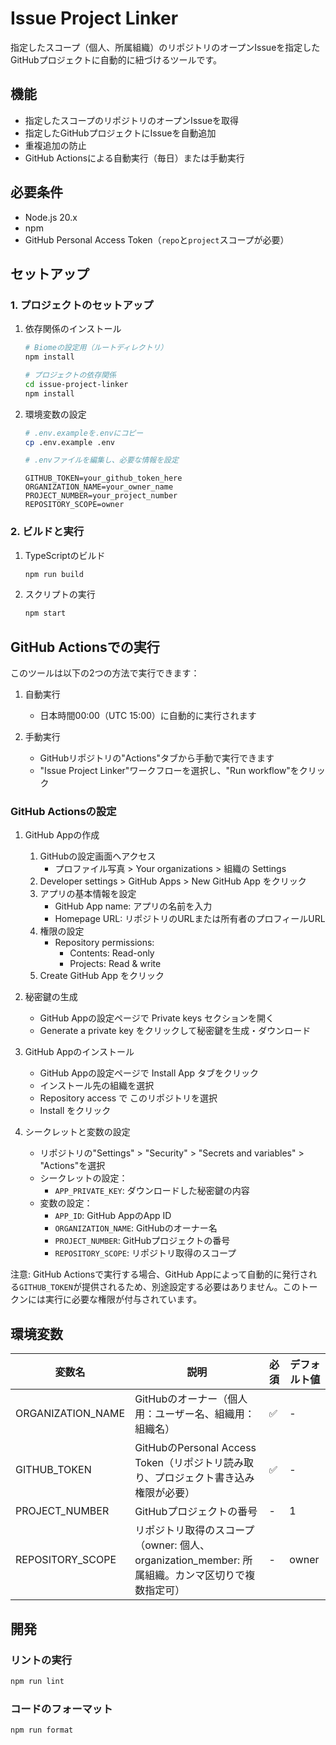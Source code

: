# Issue Project Linker

指定したスコープ（個人、所属組織）のリポジトリのオープンIssueを指定したGitHubプロジェクトに自動的に紐づけるツールです。

## 機能

- 指定したスコープのリポジトリのオープンIssueを取得
- 指定したGitHubプロジェクトにIssueを自動追加
- 重複追加の防止
- GitHub Actionsによる自動実行（毎日）または手動実行

## 必要条件

- Node.js 20.x
- npm
- GitHub Personal Access Token（`repo`と`project`スコープが必要）

## セットアップ

### 1. プロジェクトのセットアップ

1. 依存関係のインストール
   ```bash
   # Biomeの設定用（ルートディレクトリ）
   npm install

   # プロジェクトの依存関係
   cd issue-project-linker
   npm install
   ```

2. 環境変数の設定
   ```bash
   # .env.exampleを.envにコピー
   cp .env.example .env

   # .envファイルを編集し、必要な情報を設定
   ```
   ```env
   GITHUB_TOKEN=your_github_token_here
   ORGANIZATION_NAME=your_owner_name
   PROJECT_NUMBER=your_project_number
   REPOSITORY_SCOPE=owner
   ```

### 2. ビルドと実行

1. TypeScriptのビルド
   ```bash
   npm run build
   ```

2. スクリプトの実行
   ```bash
   npm start
   ```

## GitHub Actionsでの実行

このツールは以下の2つの方法で実行できます：

1. 自動実行
   - 日本時間00:00（UTC 15:00）に自動的に実行されます

2. 手動実行
   - GitHubリポジトリの"Actions"タブから手動で実行できます
   - "Issue Project Linker"ワークフローを選択し、"Run workflow"をクリック

### GitHub Actionsの設定

1. GitHub Appの作成
   1. GitHubの設定画面へアクセス
      - プロファイル写真 > Your organizations > 組織の Settings
   2. Developer settings > GitHub Apps > New GitHub App をクリック
   3. アプリの基本情報を設定
      - GitHub App name: アプリの名前を入力
      - Homepage URL: リポジトリのURLまたは所有者のプロフィールURL
   4. 権限の設定
      - Repository permissions:
        - Contents: Read-only
        - Projects: Read & write
   5. Create GitHub App をクリック

2. 秘密鍵の生成
   - GitHub Appの設定ページで Private keys セクションを開く
   - Generate a private key をクリックして秘密鍵を生成・ダウンロード

3. GitHub Appのインストール
   - GitHub Appの設定ページで Install App タブをクリック
   - インストール先の組織を選択
   - Repository access で このリポジトリを選択
   - Install をクリック

4. シークレットと変数の設定
   - リポジトリの"Settings" > "Security" > "Secrets and variables" > "Actions"を選択
   - シークレットの設定：
     - `APP_PRIVATE_KEY`: ダウンロードした秘密鍵の内容
   - 変数の設定：
     - `APP_ID`: GitHub AppのApp ID
     - `ORGANIZATION_NAME`: GitHubのオーナー名
     - `PROJECT_NUMBER`: GitHubプロジェクトの番号
     - `REPOSITORY_SCOPE`: リポジトリ取得のスコープ

注意: GitHub Actionsで実行する場合、GitHub Appによって自動的に発行される`GITHUB_TOKEN`が提供されるため、別途設定する必要はありません。このトークンには実行に必要な権限が付与されています。

## 環境変数

| 変数名            | 説明                                                                                             | 必須 | デフォルト値 |
| ----------------- | ------------------------------------------------------------------------------------------------ | ---- | ------------ |
| ORGANIZATION_NAME | GitHubのオーナー（個人用：ユーザー名、組織用：組織名）                                           | ✅    | -            |
| GITHUB_TOKEN      | GitHubのPersonal Access Token（リポジトリ読み取り、プロジェクト書き込み権限が必要）              | ✅    | -            |
| PROJECT_NUMBER    | GitHubプロジェクトの番号                                                                         | -    | 1            |
| REPOSITORY_SCOPE  | リポジトリ取得のスコープ（owner: 個人、organization_member: 所属組織。カンマ区切りで複数指定可） | -    | owner        |

## 開発

### リントの実行

```bash
npm run lint
```

### コードのフォーマット

```bash
npm run format
